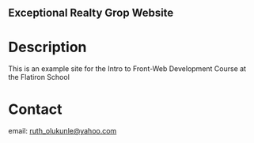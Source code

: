 Exceptional Realty Grop Website
---

# Description
This is an example site for the Intro to Front-Web Development Course at the Flatiron School

# Contact
email: ruth_olukunle@yahoo.com
